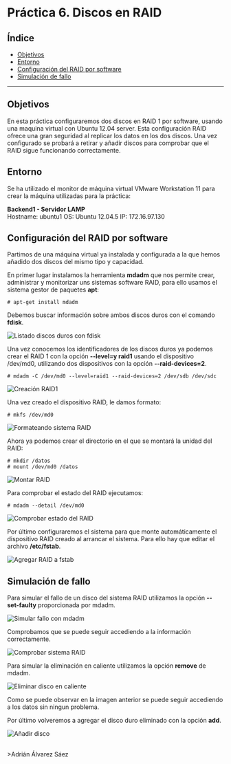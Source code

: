 Práctica 6. Discos en RAID
==========================

Índice
------
* [Objetivos](#objetivos)
* [Entorno](#entorno)
* [Configuración del RAID por software](#configuración-del-raid-por-software)
* [Simulación de fallo](#simulación-de-fallo)


-------------------------------------------------------------------------------

Objetivos
---------
En esta práctica configuraremos dos discos en RAID 1 por software, usando una maquina virtual con Ubuntu 12.04 server. Esta configuración RAID ofrece una gran seguridad al replicar los datos en los dos discos. Una vez configurado se probará a retirar y añadir discos para comprobar que el RAID sigue funcionando correctamente.

Entorno
-------

Se ha utilizado el monitor de máquina virtual VMware Workstation 11 para crear la máquina utilizadas para la práctica:

**Backend1 - Servidor LAMP**  
Hostname: ubuntu1
OS: Ubuntu 12.04.5
IP: 172.16.97.130


Configuración del RAID por software
-----------------------------------
Partimos de una máquina virtual ya instalada y configurada a la que hemos añadido dos discos del mismo tipo y capacidad.

En primer lugar instalamos la herramienta **mdadm** que nos permite crear, administrar y monitorizar uns sistemas software RAID, para ello usamos el sistema gestor de paquetes **apt**:

    # apt-get install mdadm

Debemos buscar información sobre ambos discos duros con el comando **fdisk**.

![Listado discos duros con fdisk](images/Practica6_1.png "Listado discos duros con fdisk")

Una vez conocemos los identificadores de los discos duros ya podemos crear el RAID 1  con la opción **--level=y
raid1** usando el dispositivo /dev/md0, utilizando dos dispositivos con la opción **--raid-devices=2**.

    # mdadm -C /dev/md0 --level=raid1 --raid-devices=2 /dev/sdb /dev/sdc

![Creación RAID1](images/Practica6_2.png "Creación RAID1")

Una vez creado el dispositivo RAID, le damos formato:

    # mkfs /dev/md0

![Formateando sistema RAID](images/Practica6_3.png "Formateando sistema RAID")

Ahora ya podemos crear el directorio en el que se montará la unidad del RAID:

    # mkdir /datos
    # mount /dev/md0 /datos

![Montar RAID](images/Practica6_4.png "Montar RAID")

Para comprobar el estado del RAID ejecutamos:

    # mdadm --detail /dev/md0

![Comprobar estado del RAID](images/Practica6_5.png "Comprobar estado del RAID")

Por último configuraremos el sistema para que monte automáticamente el dispositivo RAID creado al arrancar el sistema. Para ello hay que editar el archivo **/etc/fstab**.

![Agregar RAID a fstab](images/Practica6_6.png "Agregar RAID a fstab")

Simulación de fallo
-------------------

Para simular el fallo de un disco del sistema RAID utilizamos la opción **--set-faulty** proporcionada por mdadm.

![Simular fallo con mdadm](images/Practica6_7.png "Simular fallo con mdadm")

Comprobamos que se puede seguir accediendo a la información correctamente.

![Comprobar sistema RAID](images/Practica6_8.png "Comprobar sistema RAID")

Para simular la eliminación en caliente utilizamos la opción **remove** de mdadm.

![Eliminar disco en caliente](images/Practica6_9.png "Eliminar disco en caliente")

Como se puede observar en la imagen anterior se puede seguir accediendo a los datos sin ningun problema.

Por último volveremos a agregar el disco duro eliminado con la opción **add**.

![Añadir disco](images/Practica6_10.png "Añadir disco")

<br>
>Adrián Álvarez Sáez
